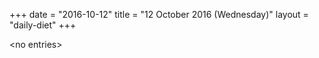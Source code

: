 +++
date = "2016-10-12"
title = "12 October 2016 (Wednesday)"
layout = "daily-diet"
+++


\<no entries\>

